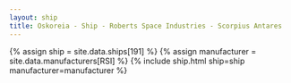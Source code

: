 ```yaml
---
layout: ship
title: Oskoreia - Ship - Roberts Space Industries - Scorpius Antares
---
```

{% assign ship = site.data.ships[191] %}
{% assign manufacturer = site.data.manufacturers[RSI] %}
{% include ship.html ship=ship manufacturer=manufacturer %}
